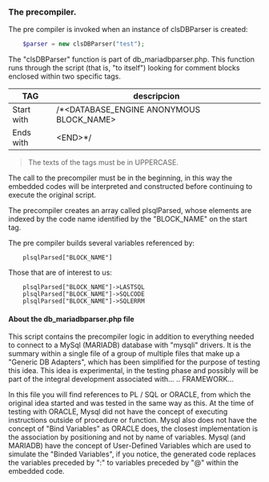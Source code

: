 ### The precompiler.
The pre compiler is invoked when an instance of clsDBParser is created:
```php
	$parser = new clsDBParser("test");
```
The "clsDBParser" function is part of db_mariadbparser.php. This function runs through the script (that is, "to itself") looking for comment blocks enclosed within two specific tags.

|TAG             |descripcion                          |
|----------------|-------------------------------|
|Start with|/*<DATABASE_ENGINE ANONYMOUS BLOCK_NAME\>|
|Ends with|\<END>*/|

>The texts of the tags must be in UPPERCASE.

The call to the precompiler must be in the beginning, in this way the embedded codes will be interpreted and constructed before continuing to execute the original script.

The precompiler creates an array called plsqlParsed, whose elements are indexed by the code name identified by the "BLOCK_NAME" on the start tag.
	
The pre compiler builds several variables referenced by:
```
	plsqlParsed["BLOCK_NAME"]
```
Those that are of interest to us:
```
	plsqlParsed["BLOCK_NAME"]->LASTSQL
	plsqlParsed["BLOCK_NAME"]->SQLCODE
	plsqlParsed["BLOCK_NAME"]->SQLERRM
```

#### About the db_mariadbparser.php file
This script contains the precompiler logic in addition to everything needed to connect to a MySql (MARIADB) database with "mysqli" drivers. It is the summary within a single file of a group of multiple files that make up a "Generic DB Adapters", which has been simplified for the purpose of testing this idea. This idea is experimental, in the testing phase and possibly will be part of the integral development associated with… .. FRAMEWORK…

In this file you will find references to PL / SQL or ORACLE, from which the original idea started and was tested in the same way as this. At the time of testing with ORACLE, Mysql did not have the concept of executing instructions outside of procedure or function. Mysql also does not have the concept of "Bind Variables" as ORACLE does, the closest implementation is the association by positioning and not by name of variables. Mysql (and MARIADB) have the concept of User-Defined Variables which are used to simulate the "Binded Variables", if you notice, the generated code replaces the variables preceded by ":" to variables preceded by "@" within the embedded code.
